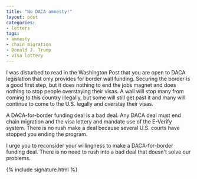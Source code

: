 ```yaml
---
title: "No DACA amnesty!"
layout: post
categories:
- letters
tags:
- amnesty
- chain migration
- Donald J. Trump
- visa lottery
---
```


I was disturbed to read in the Washington Post that you are open to DACA legislation that only provides for border wall funding. Securing the border is a good first step, but it does nothing to end the jobs magnet and does nothing to stop people overstaying their visas. A wall will stop many from coming to this country illegally, but some will still get past it and many will continue to come to the U.S. legally and overstay their visas.

A DACA-for-border funding deal is a bad deal. Any DACA deal must end chain migration and the visa lottery and mandate use of the E-Verify system. There is no rush make a deal because several U.S. courts have stopped you ending the program.

I urge you to reconsider your willingness to make a DACA-for-border funding deal. There is no need to rush into a bad deal that doesn't solve our problems.

{% include signature.html %}
